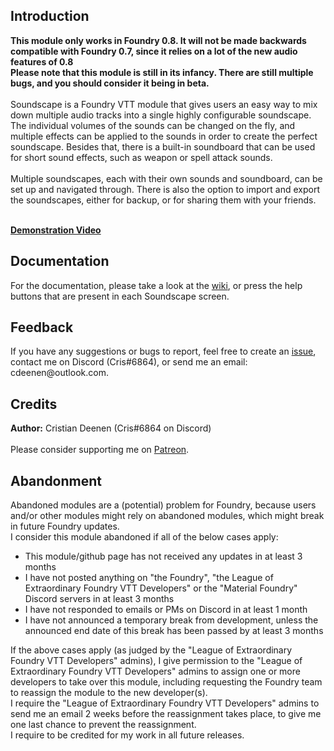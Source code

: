 <h2>Introduction</h2>
<b>This module only works in Foundry 0.8. It will not be made backwards compatible with Foundry 0.7, since it relies on a lot of the new audio features of 0.8</b><br>
<b>Please note that this module is still in its infancy. There are still multiple bugs, and you should consider it being in beta.</b><br>
<br>
Soundscape is a Foundry VTT module that gives users an easy way to mix down multiple audio tracks into a single highly configurable soundscape. The individual volumes of the sounds can be changed on the fly, 
and multiple effects can be applied to the sounds in order to create the perfect soundscape. Besides that, there is a built-in soundboard that can be 
used for short sound effects, such as weapon or spell attack sounds.<br>
<br>
Multiple soundscapes, each with their own sounds and soundboard, can be set up and navigated through. There is also the option to import and export the soundscapes, either for backup, or for sharing them with your friends.<br>
<br>

<b><a href="https://www.youtube.com/watch?v=L8kqWJQ5Dpo">Demonstration Video</a></b>

<h2>Documentation</h2>
For the documentation, please take a look at the <a href="https://github.com/CDeenen/Soundscape/wiki">wiki</a>, or press the help buttons that are present in each Soundscape screen.

<h2>Feedback</h2>
If you have any suggestions or bugs to report, feel free to create an <a href="https://github.com/CDeenen/Soundscape/issues">issue</a>, contact me on Discord (Cris#6864), or send me an email: cdeenen@outlook.com.

<h2>Credits</h2>
<b>Author:</b> Cristian Deenen (Cris#6864 on Discord)<br>
<br>
Please consider supporting me on <a href="https://www.patreon.com/materialfoundry">Patreon</a>.

<h2>Abandonment</h2>
Abandoned modules are a (potential) problem for Foundry, because users and/or other modules might rely on abandoned modules, which might break in future Foundry updates.<br>
I consider this module abandoned if all of the below cases apply:
<ul>
  <li>This module/github page has not received any updates in at least 3 months</li>
  <li>I have not posted anything on "the Foundry", "the League of Extraordinary Foundry VTT Developers" or the "Material Foundry" Discord servers in at least 3 months</li>
  <li>I have not responded to emails or PMs on Discord in at least 1 month</li>
  <li>I have not announced a temporary break from development, unless the announced end date of this break has been passed by at least 3 months</li>
</ul>
If the above cases apply (as judged by the "League of Extraordinary Foundry VTT Developers" admins), I give permission to the "League of Extraordinary Foundry VTT Developers" admins to assign one or more developers to take over this module, including requesting the Foundry team to reassign the module to the new developer(s).<br>
I require the "League of Extraordinary Foundry VTT Developers" admins to send me an email 2 weeks before the reassignment takes place, to give me one last chance to prevent the reassignment.<br>
I require to be credited for my work in all future releases.